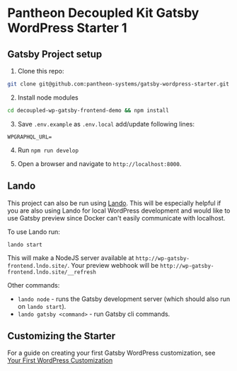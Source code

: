 # Pantheon Decoupled Kit Gatsby WordPress Starter 1

## Gatsby Project setup

1. Clone this repo:

```bash
git clone git@github.com:pantheon-systems/gatsby-wordpress-starter.git
```

2. Install node modules

```bash
cd decoupled-wp-gatsby-frontend-demo && npm install
```

3. Save `.env.example` as `.env.local` add/update following lines:

```
WPGRAPHQL_URL=
```

4. Run `npm run develop`

5. Open a browser and navigate to `http://localhost:8000`.

## Lando

This project can also be run using [Lando](https://docs.lando.dev/basics/installation.html).
This will be especially helpful if you are also using Lando for local WordPress
development and would like to use Gatsby preview since Docker can't easily
communicate with localhost.

To use Lando run:

```
lando start
```

This will make a NodeJS server available at `http://wp-gatsby-frontend.lndo.site/`. Your preview webhook will be `http://wp-gatsby-frontend.lndo.site/__refresh`

Other commands:

- `lando node` - runs the Gatsby development server (which should also run on `lando start`).
- `lando gatsby <command>` - run Gatsby cli commands.

## Customizing the Starter

For a guide on creating your first Gatsby WordPress customization, see [Your First WordPress Customization](https://github.com/pantheon-systems/decoupled-kit-js/blob/canary/web/docs/Frontend%20Starters/Gatsby%20Wordpress/your-first-customization.md)

